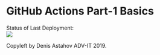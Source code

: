 # GitHub Actions Part-1 Basics


Status of Last Deployment:<br>
<img src="https://github.com/pavel-semenchukov/test/workflows/My-Workflow/badge.svg?branch=master"><br>


Copyleft by Denis Astahov ADV-IT 2019.
